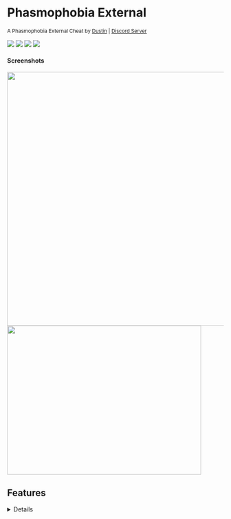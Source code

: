 # Phasmophobia External
<sup>A Phasmophobia External Cheat by [Dustin](https://github.com/Dustin21335) | [Discord Server](https://discord.gg/D6wuXEnfhP)</sup>

[![](https://img.shields.io/github/v/release/Dustin21335/PhasmophobiaMenuExternal?label=latest&style=for-the-badge)](https://github.com/Dustin21335/PhasmophobiaMenuExternal)
[![](https://img.shields.io/github/downloads/Dustin21335/PhasmophobiaMenuExternal/total.svg?style=for-the-badge)]([https://github.com/Dustin21335/SimpleMemoryReading/graphs/contributors](https://github.com/Dustin21335/PhasmophobiaMenuExternal/releases/))
[![](https://img.shields.io/github/contributors/Dustin21335/SimpleMemoryReading?style=for-the-badge)](https://github.com/Dustin21335/SimpleMemoryReading/graphs/contributors)
[![](https://img.shields.io/discord/1190570140924919920?label=discord&style=for-the-badge&color=blueviolet)]([https://discord.gg/D6wuXEnfhP](https://discord.gg/nPZjh6HeCz))

#### Screenshots
<p>
  <img src="https://i.imgur.com/aNGJ7NO.png" width="1022" height="590" />
  <img src="https://i.imgur.com/t8abLkC.png" width="451" height="346" />
</p>

## Features
<details>

  #### General Tab
  - **Welcome Message:** Simple welcome message.
  - **Change Log:** Shows everything added, changed, fixed, or removed.

  #### Self Tab 
  - **Infinite Sanity:** Sets your sanity to 100 making it infinite with update delay.
  - **Infinite Stamina:** Sets your stamina to 100 making it infinite with update delay.
  - **Speed Hack:** Global speed hack toggle with update delay with update delay.
  - **Speed:** The number the speed hack uses for your character speed.
  - **Gamma Hack:** Global gamma toggle with update delay.
  - **Gamma:** The number the gamma hack uses for the brightness.
  - **FOV Hack:** Global fov toggle with update delay.
  - **FOV:** The number the fov hack uses for your character field of view.
 
  #### Misc Tab 
  - **Ghost Info:** Shows general infomation about the ghost.
  - **Level Info:** Shows general infomation about the level.
  - **Player Info:** Shows general infomation about the players.
  - **Player Info Seperate Windows:** Shows general infomation about the players with each player getting its own window.
  - **Crosshair:** Draws a crosshair in the center middle of your screen.
  - **Crosshair Size:** Controls the crosshair size.
  - **Crosshair Thickness:** Controls the crosshair thickness.
  - **Teleportion:** Lets you teleport to specific xyz coords.
  - **Save Current Position:** Saves your characters current position to the xyz coords.
  - **Teleport:** Teleports your character to the xyz coords.

  #### Settings Tab
  - **Reset Settings:** Resets your config to the default.
  - **Save Settings:** Saves all your settings to your config.
  - **Reload Settings:** Reloads all your settings with your config.
  - **Open Settings:** Opens the config.json file.
  - **Languages:** Lets you change the menus language.
  - **Update Offsets:** Updates the menus offsets using AOB scanning.
  - **Colors:** Shows all the customizable colors.
  - **Crosshair Color:** Lets you change the crosshair color.
  - **Project Info:** Shows some general project infomation. 

</details>
